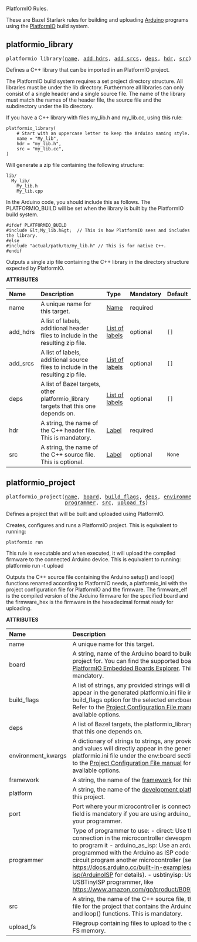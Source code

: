 <!-- Generated with Stardoc: http://skydoc.bazel.build -->

PlatformIO Rules.

These are Bazel Starlark rules for building and uploading
[Arduino](https://www.arduino.cc/) programs using the
[PlatformIO](http://platformio.org/) build system.


<a id="platformio_library"></a>

## platformio_library

<pre>
platformio_library(<a href="#platformio_library-name">name</a>, <a href="#platformio_library-add_hdrs">add_hdrs</a>, <a href="#platformio_library-add_srcs">add_srcs</a>, <a href="#platformio_library-deps">deps</a>, <a href="#platformio_library-hdr">hdr</a>, <a href="#platformio_library-src">src</a>)
</pre>


Defines a C++ library that can be imported in an PlatformIO project.

The PlatformIO build system requires a set project directory structure. All
libraries must be under the lib directory. Furthermore all libraries can only
consist of a single header and a single source file. The name of the library
must match the names of the header file, the source file and the subdirectory
under the lib directory.

If you have a C++ library with files my_lib.h and my_lib.cc, using this rule:

```
platformio_library(
    # Start with an uppercase letter to keep the Arduino naming style.
    name = "My_lib",
    hdr = "my_lib.h",
    src = "my_lib.cc",
)
```

Will generate a zip file containing the following structure:

```
lib/
  My_lib/
    My_lib.h
    My_lib.cpp
```

In the Arduino code, you should include this as follows. The PLATFORMIO_BUILD
will be set when the library is built by the PlatformIO build system.

```
#ifdef PLATFORMIO_BUILD
#include &lt;My_lib.h&gt;  // This is how PlatformIO sees and includes the library.
#else
#include "actual/path/to/my_lib.h" // This is for native C++.
#endif
```

Outputs a single zip file containing the C++ library in the directory structure
expected by PlatformIO.


**ATTRIBUTES**


| Name  | Description | Type | Mandatory | Default |
| :------------- | :------------- | :------------- | :------------- | :------------- |
| <a id="platformio_library-name"></a>name |  A unique name for this target.   | <a href="https://bazel.build/concepts/labels#target-names">Name</a> | required |  |
| <a id="platformio_library-add_hdrs"></a>add_hdrs |  A list of labels, additional header files to include in the resulting zip file.   | <a href="https://bazel.build/concepts/labels">List of labels</a> | optional | <code>[]</code> |
| <a id="platformio_library-add_srcs"></a>add_srcs |  A list of labels, additional source files to include in the resulting zip file.   | <a href="https://bazel.build/concepts/labels">List of labels</a> | optional | <code>[]</code> |
| <a id="platformio_library-deps"></a>deps |  A list of Bazel targets, other platformio_library targets that this one depends on.   | <a href="https://bazel.build/concepts/labels">List of labels</a> | optional | <code>[]</code> |
| <a id="platformio_library-hdr"></a>hdr |  A string, the name of the C++ header file. This is mandatory.   | <a href="https://bazel.build/concepts/labels">Label</a> | required |  |
| <a id="platformio_library-src"></a>src |  A string, the name of the C++ source file. This is optional.   | <a href="https://bazel.build/concepts/labels">Label</a> | optional | <code>None</code> |


<a id="platformio_project"></a>

## platformio_project

<pre>
platformio_project(<a href="#platformio_project-name">name</a>, <a href="#platformio_project-board">board</a>, <a href="#platformio_project-build_flags">build_flags</a>, <a href="#platformio_project-deps">deps</a>, <a href="#platformio_project-environment_kwargs">environment_kwargs</a>, <a href="#platformio_project-framework">framework</a>, <a href="#platformio_project-platform">platform</a>, <a href="#platformio_project-port">port</a>,
                   <a href="#platformio_project-programmer">programmer</a>, <a href="#platformio_project-src">src</a>, <a href="#platformio_project-upload_fs">upload_fs</a>)
</pre>


Defines a project that will be built and uploaded using PlatformIO.

Creates, configures and runs a PlatformIO project. This is equivalent to running:

```
platformio run
```

This rule is executable and when executed, it will upload the compiled firmware
to the connected Arduino device. This is equivalent to running:
platformio run -t upload


Outputs the C++ source file containing the Arduino setup() and loop()
functions renamed according to PlatformIO needs, a platformio_ini with the
project configuration file for PlatformIO and the firmware. The firmware_elf
is the compiled version of the Arduino firmware for the specified board and
the firmware_hex is the firmware in the hexadecimal format ready for
uploading.


**ATTRIBUTES**


| Name  | Description | Type | Mandatory | Default |
| :------------- | :------------- | :------------- | :------------- | :------------- |
| <a id="platformio_project-name"></a>name |  A unique name for this target.   | <a href="https://bazel.build/concepts/labels#target-names">Name</a> | required |  |
| <a id="platformio_project-board"></a>board |  A string, name of the Arduino board to build this project for. You can find the supported boards in the [PlatformIO Embedded Boards Explorer](http://platformio.org/boards). This is mandatory.   | String | required |  |
| <a id="platformio_project-build_flags"></a>build_flags |  A list of strings, any provided strings will directly appear in the generated platformio.ini file in the build_flags option for the selected env:board section. Refer to the [Project Configuration File manual]( http://docs.platformio.org/en/latest/projectconf.html) for the available options.   | List of strings | optional | <code>[]</code> |
| <a id="platformio_project-deps"></a>deps |  A list of Bazel targets, the platformio_library targets that this one depends on.   | <a href="https://bazel.build/concepts/labels">List of labels</a> | optional | <code>[]</code> |
| <a id="platformio_project-environment_kwargs"></a>environment_kwargs |  A dictionary of strings to strings, any provided keys and values will directly appear in the generated platformio.ini file under the env:board section. Refer to the [Project Configuration File manual]( http://docs.platformio.org/en/latest/projectconf.html) for the available options.   | <a href="https://bazel.build/rules/lib/dict">Dictionary: String -> String</a> | optional | <code>{}</code> |
| <a id="platformio_project-framework"></a>framework |  A string, the name of the [framework]( http://docs.platformio.org/en/latest/frameworks/index.html#frameworks) for this project.   | String | optional | <code>"arduino"</code> |
| <a id="platformio_project-platform"></a>platform |  A string, the name of the [development platform]( http://docs.platformio.org/en/latest/platforms/index.html#platforms) for this project.   | String | optional | <code>"atmelavr"</code> |
| <a id="platformio_project-port"></a>port |  Port where your microcontroller is connected. This field is mandatory if you are using arduino_as_isp as your programmer.   | String | optional | <code>""</code> |
| <a id="platformio_project-programmer"></a>programmer |  Type of programmer to use: - direct: Use the USB connection in the microcontroller deveopment board to program it - arduino_as_isp: Use an arduino programmed with the Arduino as ISP code to in-circuit program another microcontroller (see https://docs.arduino.cc/built-in-examples/arduino-isp/ArduinoISP for details). - usbtinyisp: Use an USBTinyISP programmer, like https://www.amazon.com/gp/product/B09DG384MK   | String | optional | <code>"direct"</code> |
| <a id="platformio_project-src"></a>src |  A string, the name of the C++ source file, the main file for  the project that contains the Arduino setup() and loop() functions. This is mandatory.   | <a href="https://bazel.build/concepts/labels">Label</a> | required |  |
| <a id="platformio_project-upload_fs"></a>upload_fs |  Filegroup containing files to upload to the device's FS memory.   | <a href="https://bazel.build/concepts/labels">Label</a> | optional | <code>None</code> |


